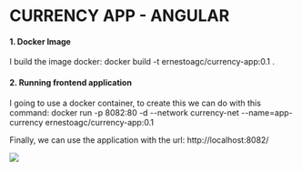 # CURRENCY APP - ANGULAR

#### **1.  Docker Image**
I build the image docker: docker build -t ernestoagc/currency-app:0.1 .

#### **2. Running frontend application**
I going to use a docker container, to create this we can do with this command:
docker run -p 8082:80 -d  --network currency-net  --name=app-currency ernestoagc/currency-app:0.1

Finally, we can use the application with the url: http://localhost:8082/

![](https://i.imgur.com/K8pSHkj.jpg)

